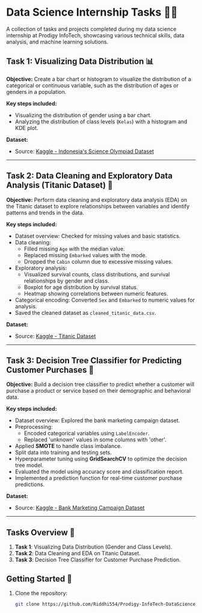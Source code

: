 # Data Science Internship Tasks 🧑‍💻

A collection of tasks and projects completed during my data science internship at Prodigy InfoTech, showcasing various technical skills, data analysis, and machine learning solutions.  

## Task 1: Visualizing Data Distribution 📊  
**Objective:** Create a bar chart or histogram to visualize the distribution of a categorical or continuous variable, such as the distribution of ages or genders in a population.  

**Key steps included:**  
- Visualizing the distribution of gender using a bar chart.  
- Analyzing the distribution of class levels (`Kelas`) with a histogram and KDE plot.  

**Dataset:**  
- Source: [Kaggle - Indonesia's Science Olympiad Dataset](https://www.kaggle.com/code/devraai/unveiling-secrets-of-indonesias-science-olympiad/input)  

---

## Task 2: Data Cleaning and Exploratory Data Analysis (Titanic Dataset) 🧳  
**Objective:** Perform data cleaning and exploratory data analysis (EDA) on the Titanic dataset to explore relationships between variables and identify patterns and trends in the data.  

**Key steps included:**  
- Dataset overview: Checked for missing values and basic statistics.  
- Data cleaning:  
  - Filled missing `Age` with the median value.  
  - Replaced missing `Embarked` values with the mode.  
  - Dropped the `Cabin` column due to excessive missing values.  
- Exploratory analysis:  
  - Visualized survival counts, class distributions, and survival relationships by gender and class.  
  - Boxplot for age distribution by survival status.  
  - Heatmap showing correlations between numeric features.  
- Categorical encoding: Converted `Sex` and `Embarked` to numeric values for analysis.  
- Saved the cleaned dataset as `cleaned_titanic_data.csv`.  

**Dataset:**  
- Source: [Kaggle - Titanic Dataset](https://www.kaggle.com/code/ihabsherbiny/titanic-survival-prediction-ml/input)  

---

## Task 3: Decision Tree Classifier for Predicting Customer Purchases 🌳  
**Objective:** Build a decision tree classifier to predict whether a customer will purchase a product or service based on their demographic and behavioral data.  

**Key steps included:**  
- Dataset overview: Explored the bank marketing campaign dataset.  
- Preprocessing:  
  - Encoded categorical variables using `LabelEncoder`.  
  - Replaced 'unknown' values in some columns with 'other'.  
- Applied **SMOTE** to handle class imbalance.  
- Split data into training and testing sets.  
- Hyperparameter tuning using **GridSearchCV** to optimize the decision tree model.  
- Evaluated the model using accuracy score and classification report.  
- Implemented a prediction function for real-time customer purchase predictions.  

**Dataset:**  
- Source: [Kaggle - Bank Marketing Campaign Dataset](https://www.kaggle.com/code/janiobachmann/bank-marketing-campaign-opening-a-term-deposit)  

---

## Tasks Overview 📝  
1. **Task 1**: Visualizing Data Distribution (Gender and Class Levels).  
2. **Task 2**: Data Cleaning and EDA on Titanic Dataset.  
3. **Task 3**: Decision Tree Classifier for Customer Purchase Prediction.  

## Getting Started 🚀  
1. Clone the repository:  
   ```bash  
   git clone https://github.com/Riddhi554/Prodigy-InfoTech-DataScience.git  
